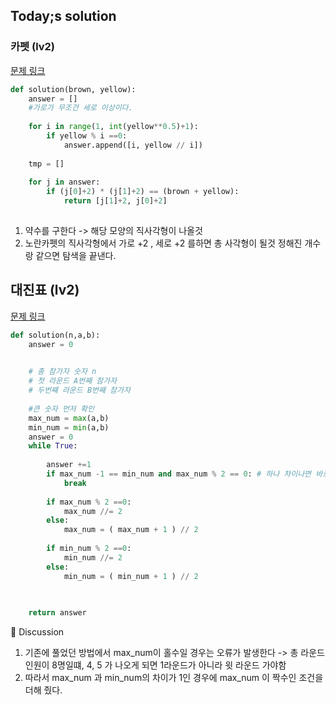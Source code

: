 ## Today;s solution 


### 카펫 (lv2) 
[문제 링크](https://school.programmers.co.kr/learn/courses/30/lessons/42842)

```python
def solution(brown, yellow):
    answer = []
    #가로가 무조건 세로 이상이다. 
    
    for i in range(1, int(yellow**0.5)+1):
        if yellow % i ==0:
            answer.append([i, yellow // i]) 
    
    tmp = []
    
    for j in answer:
        if (j[0]+2) * (j[1]+2) == (brown + yellow):
            return [j[1]+2, j[0]+2]
    

```

1. 약수를 구한다 -> 해당 모양의 직사각형이 나올것 
2. 노란카펫의 직사각형에서 가로 +2 , 세로 +2 를하면  총 사각형이 될것 정해진 개수랑 같으면 탐색을 끝낸다. 


## 대진표 (lv2) 

[문제 링크](https://school.programmers.co.kr/learn/courses/30/lessons/12985)

```python
def solution(n,a,b):
    answer = 0

    
    # 총 참가자 숫자 n
    # 첫 라운드 A번째 참가자 
    # 두번쨰 라운드 B번째 참가자
    
    #큰 숫자 먼저 확인 
    max_num = max(a,b)
    min_num = min(a,b)
    answer = 0 
    while True:
    
        answer +=1       
        if max_num -1 == min_num and max_num % 2 == 0: # 하나 차이나면 바로 가능 
            break
        
        if max_num % 2 ==0:
            max_num //= 2
        else:
            max_num = ( max_num + 1 ) // 2
            
        if min_num % 2 ==0:
            min_num //= 2
        else:
            min_num = ( min_num + 1 ) // 2
        
        

    return answer


```


🤔 Discussion 

1. 기존에 풀었던 방법에서 max_num이 홀수일 경우는 오류가 발생한다 -> 총 라운드 인원이 8명일떄, 4, 5 가 나오게 되면 1라운드가 아니라 윗 라운드 가야함 
2. 따라서 max_num 과 min_num의 차이가 1인 경우에 max_num 이 짝수인 조건을 더해 줬다. 
